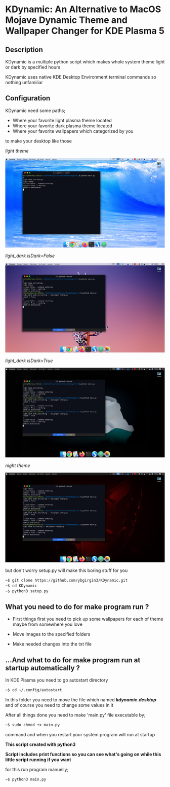 # KDynamic: An Alternative to MacOS Mojave Dynamic Theme and Wallpaper Changer for KDE Plasma 5

## Description

KDynamic is a multiple python script which makes whole system theme light or dark by specified hours

KDynamic uses native KDE Desktop Environment terminal commands so nothing unfamiliar

## Configuration

KDynamic need some paths;
- Where your favorite light plasma theme located
- Where your favorite dark plasma theme located
- Where your favorite wallpapers which categorized by you

to make your desktop like those

*light theme*

<img src='images/light.png'/>

*light_dark isDark=False*

<img src='images/light_dark_false.png'>

*light_dark isDark=True*

<img src='images/light_dark_true.png'/>

*night theme*

<img src='images/night.png'/>


but don't worry setup.py will make this boring stuff for you

```sh
~$ git clone https://github.com/ybgirgin3/KDynamic.git
~$ cd KDynamic
~$ python3 setup.py
```

## What you need to do for make program run ?

- First things first you need to pick up some wallpapers for each of theme maybe from somewhere you love

- Move images to the specified folders

- Make needed changes into the txt file


## ...And what to do for make program run at startup automatically ?

In KDE Plasma you need to go autostart directory

```sh
~$ cd ~/.config/autostart
```

In this folder you need to move the file which named ***kdynamic.desktop*** and of course you need to change some values in it


After all things done you need to make 'main.py' file executable by;


```sh
~$ sudo chmod +x main.py
```
command and when you restart your system program will run at startup


**This script created with python3**


**Script includes print functions so you can see what's going on while this little script running if you want**

for this run program manuelly;

```sh
~$ python3 main.py
```

